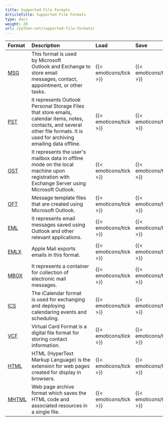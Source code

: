 ```yaml
---
title: Supported File Formats
ArticleTitle: Supported File Formats
type: docs
weight: 20
url: /python-net/supported-file-formats/
---
```




|**Format**|**Description**|**Load**|**Save**|
| :- | :- | :- | :- |
|[MSG](https://docs.fileformat.com/email/msg/)|This format is used by Microsoft Outlook and Exchange to store email messages, contact, appointment, or other tasks.|{{< emoticons/tick >}}|{{< emoticons/tick >}}|
|[PST](https://docs.fileformat.com/email/pst/)|it represents Outlook Personal Storage Files that store emails, calendar items, notes, contacts, and several other file formats. It is used for archiving emailing data offline.|{{< emoticons/tick >}}|{{< emoticons/tick >}}|
|[OST](https://docs.fileformat.com/email/ost/)|It represents the user's mailbox data in offline mode on the local machine upon registration with Exchange Server using Microsoft Outlook.|{{< emoticons/tick >}}|{{< emoticons/tick >}}|
|[OFT](https://docs.fileformat.com/email/oft/)|Message template files that are created using Microsoft Outlook.|{{< emoticons/tick >}}|{{< emoticons/tick >}}|
|[EML](https://docs.fileformat.com/email/eml/)|It represents email messages saved using Outlook and other relevant applications.|{{< emoticons/tick >}}|{{< emoticons/tick >}}|
|[EMLX](https://docs.fileformat.com/email/emlx/)|Apple Mail exports emails in this format.|{{< emoticons/tick >}}|{{< emoticons/tick >}}|
|[MBOX](https://docs.fileformat.com/email/mbox/)|It represents a container for collection of electronic mail messages.|{{< emoticons/tick >}}|{{< emoticons/tick >}}|
|[ICS](https://docs.fileformat.com/email/ics/)|The iCalendar format is used for exchanging and deploying calendaring events and scheduling.|{{< emoticons/tick >}}|{{< emoticons/tick >}}|
|[VCF](https://docs.fileformat.com/email/vcf/)|Virtual Card Format is a digital file format for storing contact information.|{{< emoticons/tick >}}|{{< emoticons/tick >}}|
|[HTML](https://docs.fileformat.com/web/html/)|HTML (HyperText Markup Language) is the extension for web pages created for display in browsers.|{{< emoticons/tick >}}|{{< emoticons/tick >}}|
|[MHTML](https://docs.fileformat.com/web/mhtml/)|Web page archive format which saves the HTML code and associated resources in a single file.|{{< emoticons/tick >}}|{{< emoticons/tick >}}|

